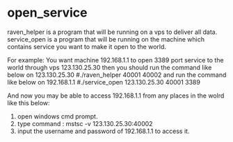 # open_service

raven_helper is a program that will be running on a vps to deliver all data.
service_open is a program that will be running on the machine which contains service you want to make it open to the world.

For example:
You want machine 192.168.1.1 to open 3389 port service to the world through vps 123.130.25.30
then you should run the command like below on 123.130.25.30
#./raven_helper 40001 40002
and run the command like below on 192.168.1.1
#./service_open 123.130.25.30 40001 3389

And now you may be able to access 192.168.1.1 from any places in the wolrd like this below:
1. open windows cmd prompt.
2. type command : mstsc -v 123.130.25.30:40002
3. input the username and password of 192.168.1.1 to access it.
